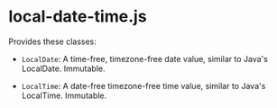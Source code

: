 local-date-time.js
==================

Provides these classes:

* `LocalDate`: A time-free, timezone-free date value, similar to Java's LocalDate. Immutable.

* `LocalTime`: A date-free timezone-free time value, similar to Java's LocalTime. Immutable.

